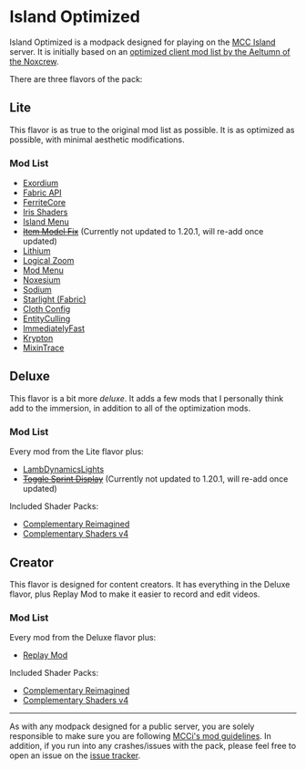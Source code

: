 # Island Optimized

Island Optimized is a modpack designed for playing on the [MCC Island](https://mccisland.net) server.
It is initially based on an [optimized client mod list by the Aeltumn of the Noxcrew](https://mccisland.net/threads/guide-optimized-client-for-playing-on-mcci.2943/).

There are three flavors of the pack:

## Lite

This flavor is as true to the original mod list as possible. It is as optimized as possible, with minimal aesthetic modifications.

### Mod List

- [Exordium](https://modrinth.com/mod/DynYZEae)
- [Fabric API](https://modrinth.com/mod/P7dR8mSH)
- [FerriteCore](https://modrinth.com/mod/uXXizFIs)
- [Iris Shaders](https://modrinth.com/mod/YL57xq9U)
- [Island Menu](https://modrinth.com/mod/T1u6xFhH)
- ~~[Item Model Fix](https://modrinth.com/mod/B3HO5V57)~~ (Currently not updated to 1.20.1, will re-add once updated)
- [Lithium](https://modrinth.com/mod/gvQqBUqZ)
- [Logical Zoom](https://modrinth.com/mod/8bOImuGU)
- [Mod Menu](https://modrinth.com/mod/mOgUt4GM)
- [Noxesium](https://modrinth.com/mod/Kw7Sm3Xf)
- [Sodium](https://modrinth.com/mod/AANobbMI)
- [Starlight (Fabric)](https://modrinth.com/mod/H8CaAYZC)
- [Cloth Config](https://modrinth.com/mod/9s6osm5g)
- [EntityCulling](https://modrinth.com/mod/NNAgCjsB)
- [ImmediatelyFast](https://modrinth.com/mod/5ZwdcRci)
- [Krypton](https://modrinth.com/mod/fQEb0iXm)
- [MixinTrace](https://modrinth.com/mod/sGmHWmeL)

## Deluxe

This flavor is a bit more _deluxe_. It adds a few mods that I personally think add to the immersion, in addition to all of the optimization mods.

### Mod List

Every mod from the Lite flavor plus:
- [LambDynamicsLights](https://modrinth.com/mod/yBW8D80W)
- ~~[Toggle Sprint Display](https://modrinth.com/mod/shVMaevq)~~ (Currently not updated to 1.20.1, will re-add once updated)

Included Shader Packs:
- [Complementary Reimagined](https://modrinth.com/shader/HVnmMxH1)
- [Complementary Shaders v4](https://modrinth.com/shader/R6NEzAwj)

## Creator

This flavor is designed for content creators. It has everything in the Deluxe flavor, plus Replay Mod to make it easier to record and edit videos.

### Mod List

Every mod from the Deluxe flavor plus:
- [Replay Mod](https://modrinth.com/mod/Nv2fQJo5)

Included Shader Packs:
- [Complementary Reimagined](https://modrinth.com/shader/HVnmMxH1)
- [Complementary Shaders v4](https://modrinth.com/shader/R6NEzAwj)

---

As with any modpack designed for a public server, you are solely responsible to make sure you are following [MCCi's mod guidelines](https://mccisland.net/help/mods/). In addition, if you run into any crashes/issues with the pack, please feel free to open an issue on the [issue tracker](https://github.com/mosadie/Island-Optimized/issues).